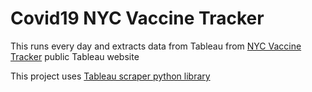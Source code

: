 # Covid19 NYC Vaccine Tracker

This runs every day and extracts data from Tableau from [NYC Vaccine Tracker](https://public.tableau.com/profile/integrated.data.team#!/vizhome/COVID-19VaccineTrackerDashboard_16153822244270/Dosesadministered) public Tableau website

This project uses [Tableau scraper python library](https://github.com/bertrandmartel/tableau-scraping)
